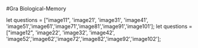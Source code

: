 #Gra Biological-Memory

let questions = ["image11", 'image21', 'image31', 'image41', 'image51','image61','image71','image81','image91','image101'];
let questions = ["image12", 'image22', 'image32', 'image42', 'image52','image62','image72','image82','image92','image102'];
